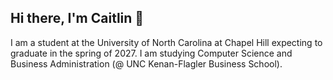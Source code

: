 ## Hi there, I'm Caitlin 👋

I am a student at the University of North Carolina at Chapel Hill expecting to graduate in the spring of 2027. I am studying Computer Science and Business Administration (@ UNC Kenan-Flagler Business School). 
